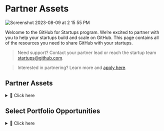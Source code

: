 # Partner Assets
![Screenshot 2023-08-09 at 2 15 55 PM](https://github.com/GitHub-for-Startups/Global-Repo/assets/104146251/e6ce8f96-f1d0-443f-a9c2-37952f701879)

   
Welcome to the GitHub for Startups program. We’re excited to partner with you to help your startups build and scale on GitHub. This page contains all of the resources you need to share GitHub with your startups.

> Need support? Contact your partner lead or reach the startup team startups@github.com.

> Interested in partnering? Learn more and [apply here](https://github.com/enterprise/startups#join-partners).

## Partner Assets
<details><summary>
📝 Click here

</summary>

- [GitHub for Startups Partner Kit.pdf](https://github.com/GitHub-for-Startups/Global-Repo/files/12315898/23_GFS.Partner.Kit.pdf)

- [Access GitHub's logos](https://github.com/logos)

- [About GitHub Enterprise](https://github.com/customer-stories?type=enterprise)

- [Customer Stories](https://github.com/customer-stories?type=enterprise)

**Language for sharing our partnership**

</summary>

Hi founders,

Happy to announce we've partnered with [GitHub for Startups](startups.github.com) to provide you with access to their program, which includes up to 20 seats of GitHub Enterprise free for one year (50% off year two), for eligible startups.

> To get started, use our unique partner link to apply.

The GitHub startup team will review your app within 1-2 business days and follow up with a confirmation email. Email startups@github.com with any questions.

GitHub for Startups Program Overview:

GitHub is the leading AI-powered developer platform to build, scale, and deliver secure software. GitHub helps startups plan, track, collaborate, build, test, and deploy software with a holistic and secure platform that scales with them. As part of GitHub for Startups, eligible startups receive:

- 20 Seats of GitHub Enterprise free for one year and 50% off in year two. Plus, office hours, live education, and networking across GitHub's global community.

Eligibility:
- Must be Series A or earlier, new to GitHub Enterprise, and a portfolio company.

Questions? Reach the GitHub startup team at [startups@github.com](startups.github.com)

</details> 

## Select Portfolio Opportunities
<details><summary>
🚀 Click here


</summary>

Have an exciting portfolio company we should consider? Encourage them to apply! Be sure to flag any applications to your partnerships lead for expedited review.

- **Founder livestream**: Our new founder series, "[Start It Up Wednesday](https://www.youtube.com/playlist?list=PL0lo9MOBetEG3s9zocf4H1UiaS44ZL-W0)," where founders share what they're building with the entire GitHub community over GitHub's socials. [Application Form](https://forms.gle/tzRFRKMBxmSXfdPk9)

- **Startup Customer Case Study**: We're accepting GitHub acceleration stories to share with the world [here](https://github.com/customer-stories?type=enterprise). [Application Form](https://forms.gle/tzRFRKMBxmSXfdPk9)

